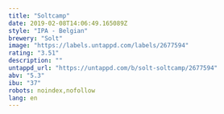 ```yaml
---
title: "Soltcamp"
date: 2019-02-08T14:06:49.165089Z
style: "IPA - Belgian"
brewery: "Solt"
image: "https://labels.untappd.com/labels/2677594"
rating: "3.51"
description: ""
untappd_url: "https://untappd.com/b/solt-soltcamp/2677594"
abv: "5.3"
ibu: "37"
robots: noindex,nofollow
lang: en
---
```

